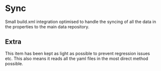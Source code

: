 # Sync

Small build.xml integration optimised to handle the syncing of all 
the data in the properties to the main data repository.

## Extra

This item has been kept as light as possible to prevent regression issues
etc. This also means it reads all the yaml files in the most direct 
method possible. 

